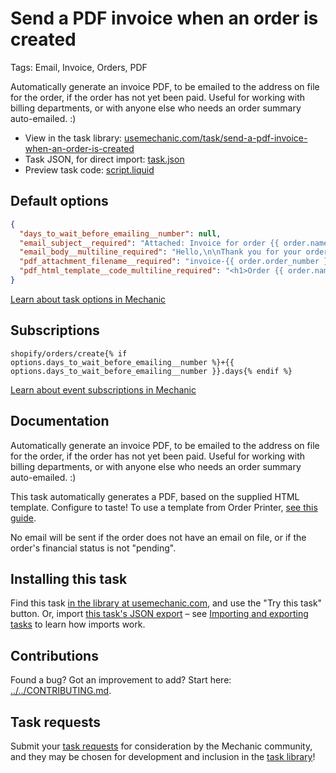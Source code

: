 # Send a PDF invoice when an order is created

Tags: Email, Invoice, Orders, PDF

Automatically generate an invoice PDF, to be emailed to the address on file for the order, if the order has not yet been paid. Useful for working with billing departments, or with anyone else who needs an order summary auto-emailed. :)

* View in the task library: [usemechanic.com/task/send-a-pdf-invoice-when-an-order-is-created](https://usemechanic.com/task/send-a-pdf-invoice-when-an-order-is-created)
* Task JSON, for direct import: [task.json](../../tasks/send-a-pdf-invoice-when-an-order-is-created.json)
* Preview task code: [script.liquid](./script.liquid)

## Default options

```json
{
  "days_to_wait_before_emailing__number": null,
  "email_subject__required": "Attached: Invoice for order {{ order.name }}",
  "email_body__multiline_required": "Hello,\n\nThank you for your order! Please see the attached invoice for details and payment options.\n\nThanks,\n{{ shop.name }}",
  "pdf_attachment_filename__required": "invoice-{{ order.order_number }}.pdf",
  "pdf_html_template__code_multiline_required": "<h1>Order {{ order.name }} for {{ shop.name }}</h1>\n\n<h2>Items</h2>\n\n<ul>\n  {% for line_item in order.line_items %}\n    <li>\n      {{ line_item.quantity }} x {{ line_item.title }}: {{ line_item.price | money_with_currency }}\n    </li>\n  {% endfor %}\n</ul>\n\n<h2>Totals</h2>\n\n<ul>\n  <li>Items: {{ order.total_line_items_price | money_with_currency }}</li>\n  <li>Discounts: {{ order.total_discounts | money_with_currency }}</li>\n  <li>Subtotal: {{ order.subtotal_price | money_with_currency }}</li>\n  <li>Total (including taxes, shipping, tips): {{ order.total_price | money_with_currency }}</li>\n</ul>\n\n<p>To arrange payment, contact {{ shop.customer_email }}.</p>"
}
```

[Learn about task options in Mechanic](https://docs.usemechanic.com/article/471-task-options)

## Subscriptions

```liquid
shopify/orders/create{% if options.days_to_wait_before_emailing__number %}+{{ options.days_to_wait_before_emailing__number }}.days{% endif %}
```

[Learn about event subscriptions in Mechanic](https://docs.usemechanic.com/article/408-subscriptions)

## Documentation

Automatically generate an invoice PDF, to be emailed to the address on file for the order, if the order has not yet been paid. Useful for working with billing departments, or with anyone else who needs an order summary auto-emailed. :)

This task automatically generates a PDF, based on the supplied HTML template. Configure to taste! To use a template from Order Printer, [see this guide](https://help.usemechanic.com/en/articles/3168408-migrating-templates-from-shopify-to-mechanic).

No email will be sent if the order does not have an email on file, or if the order's financial status is not "pending".

## Installing this task

Find this task [in the library at usemechanic.com](https://usemechanic.com/task/send-a-pdf-invoice-when-an-order-is-created), and use the "Try this task" button. Or, import [this task's JSON export](../../tasks/send-a-pdf-invoice-when-an-order-is-created.json) – see [Importing and exporting tasks](https://docs.usemechanic.com/article/505-importing-and-exporting-tasks) to learn how imports work.

## Contributions

Found a bug? Got an improvement to add? Start here: [../../CONTRIBUTING.md](../../CONTRIBUTING.md).

## Task requests

Submit your [task requests](https://mechanic.canny.io/task-requests) for consideration by the Mechanic community, and they may be chosen for development and inclusion in the [task library](https://tasks.mechanic.dev/)!
